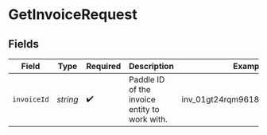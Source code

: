 # GetInvoiceRequest


## Fields

| Field                                         | Type                                          | Required                                      | Description                                   | Example                                       |
| --------------------------------------------- | --------------------------------------------- | --------------------------------------------- | --------------------------------------------- | --------------------------------------------- |
| `invoiceId`                                   | *string*                                      | :heavy_check_mark:                            | Paddle ID of the invoice entity to work with. | inv_01gt24rqm9618yds0pkaynrgx0                |
